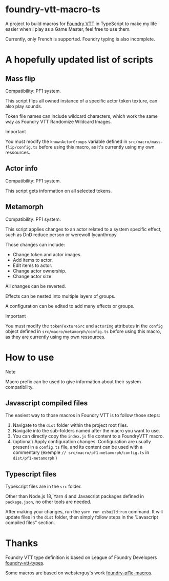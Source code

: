 # foundry-vtt-macro-ts

A project to build macros for [Foundry VTT](https://foundryvtt.com/) in TypeScript to make my life easier when I play as a Game Master, feel free to use them.

Currently, only French is supported. Foundry typing is also incomplete.

# A hopefully updated list of scripts

## Mass flip

Compatibility: PF1 system.

This script flips all owned instance of a specific actor token texture, can also play sounds.

Token file names can include wildcard characters, which work the same way as Foundry VTT Randomize Wildcard Images.

> [!IMPORTANT]  
> You must modify the `knownActorGroups` variable defined in `src/macro/mass-flip/config.ts` before using this macro, as it's currently using my own ressources.

## Actor info

Compatibility: PF1 system.

This script gets information on all selected tokens.

## Metamorph

Compatibility: PF1 system.

This script applies changes to an actor related to a system specific effect, such as DnD reduce person or werewolf lycanthropy. 

Those changes can include:
- Change token and actor images.
- Add items to actor.
- Edit items to actor.
- Change actor ownership.
- Change actor size.

All changes can be reverted.

Effects can be nested into multiple layers of groups.

A configuration can be edited to add many effects or groups.

> [!IMPORTANT]  
> You must modify the `tokenTextureSrc` and `actorImg` attributes in the `config` object defined in `src/macro/metamorph/config.ts` before using this macro, as they are currently using my own ressources.

# How to use

> [!NOTE]  
> Macro prefix can be used to give information about their system compatibility.

## Javascript compiled files

The easiest way to those macros in Foundry VTT is to follow those steps:

1. Navigate to the `dist` folder within the project root files.
2. Navigate into the sub-folders named after the macro you want to use.
3. You can directly copy the `index.js` file content to a FoundryVTT macro.
4. (optional) Apply configuration changes. Configuration are usually present in a `config.ts` file, and its content can be used with a commentary (exemple `// src/macro/pf1-metamorph/config.ts` in `dist/pf1-metamorph` )

## Typescript files

Typescript files are in the `src` folder.

Other than Node.js 18, Yarn 4 and Javascript packages defined in `package.json`, no other tools are needed.

After making your changes, run the `yarn run esbuild:run` command. It will update files in the `dist` folder, then simply follow steps in the "Javascript compiled files" section.


# Thanks

Foundry VTT type definition is based on League of Foundry Developers [foundry-vtt-types](https://github.com/League-of-Foundry-Developers/foundry-vtt-types).

Some macros are based on websterguy's work [foundry-pf1e-macros](https://github.com/websterguy/foundry-pf1e-macros).
